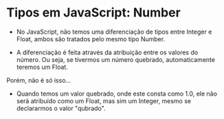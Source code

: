 # Tipos em JavaScript: Number

- No JavaScript, não temos uma diferenciação de tipos entre Integer e Float, ambos são tratados pelo mesmo tipo Number.

- A diferenciação é feita através da atribuição entre os valores do número. Ou seja, se tivermos um número quebrado, automaticamente teremos um Float.

Porém, não é só isso...

- Quando temos um valor quebrado, onde este consta como 1.0, ele não será atribuído como um Float, mas sim um Integer, mesmo se declararmos o valor "qubrado".